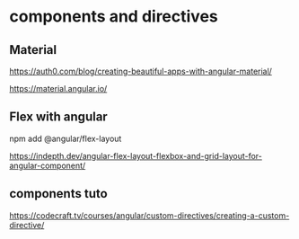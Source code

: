 # components and directives

## Material

https://auth0.com/blog/creating-beautiful-apps-with-angular-material/

https://material.angular.io/

## Flex with angular

npm add @angular/flex-layout

https://indepth.dev/angular-flex-layout-flexbox-and-grid-layout-for-angular-component/

## components tuto

https://codecraft.tv/courses/angular/custom-directives/creating-a-custom-directive/
